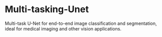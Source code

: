 # Multi-tasking-Unet
Multi-task U-Net for end-to-end image classification and segmentation, ideal for medical imaging and other vision applications.
